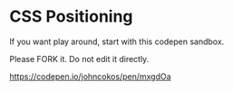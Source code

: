 # CSS Positioning

If you want play around, start with this codepen sandbox.

Please FORK it.  Do not edit it directly.

https://codepen.io/johncokos/pen/mxgdOa
